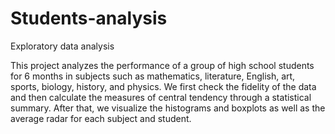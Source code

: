 # Students-analysis
Exploratory data analysis

This project analyzes the performance of a group of high school students for 6 months in subjects such as mathematics, literature, English, art, sports, biology, history, and physics. We first check the fidelity of the data and then calculate the measures of central tendency through a statistical summary. After that, we visualize the histograms and boxplots as well as the average radar for each subject and student.
